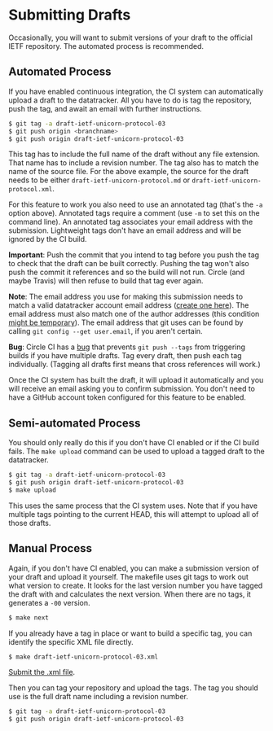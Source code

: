 # Submitting Drafts

Occasionally, you will want to submit versions of your draft to the official
IETF repository.  The automated process is recommended.


## Automated Process

If you have enabled continuous integration, the CI system can automatically
upload a draft to the datatracker.  All you have to do is tag the repository,
push the tag, and await an email with further instructions.

```sh
$ git tag -a draft-ietf-unicorn-protocol-03
$ git push origin <branchname>
$ git push origin draft-ietf-unicorn-protocol-03
```

This tag has to include the full name of the draft without any file extension.
That name has to include a revision number.  The tag also has to match the name
of the source file.  For the above example, the source for the draft needs to
be either `draft-ietf-unicorn-protocol.md` or
`draft-ietf-unicorn-protocol.xml`.

For this feature to work you also need to use an annotated tag (that's the `-a`
option above).  Annotated tags require a comment (use `-m` to set this on the
command line).  An annotated tag associates your email address with the
submission.  Lightweight tags don't have an email address and will be ignored
by the CI build.

**Important**: Push the commit that you intend to tag before you push the tag
to check that the draft can be built correctly.  Pushing the tag won't also
push the commit it references and so the build will not run. Circle (and maybe
Travis) will then refuse to build that tag ever again.

**Note**: The email address you use for making this submission needs to match a
valid datatracker account email address ([create one
here](https://datatracker.ietf.org/accounts/create/)).  The email address must
also match one of the author addresses (this condition [might be
temporary](https://trac.tools.ietf.org/tools/ietfdb/ticket/2390)).  The email
address that git uses can be found by calling `git config --get user.email`, if
you aren't certain.

**Bug**: Circle CI has a [bug](https://support.circleci.com/hc/en-us/articles/115013854347-Jobs-builds-not-triggered-when-pushing-tag)
that prevents `git push --tags` from triggering builds if you have multiple drafts.
Tag every draft, then push each tag individually.  (Tagging all drafts first means
that cross references will work.)

Once the CI system has built the draft, it will upload it automatically and you
will receive an email asking you to confirm submission.  You don't need to have
a GitHub account token configured for this feature to be enabled.


## Semi-automated Process

You should only really do this if you don't have CI enabled or if the CI build
fails.  The `make upload` command can be used to upload a tagged draft to the
datatracker.

```sh
$ git tag -a draft-ietf-unicorn-protocol-03
$ git push origin draft-ietf-unicorn-protocol-03
$ make upload
```

This uses the same process that the CI system uses.  Note that if you have
multiple tags pointing to the current HEAD, this will attempt to upload all of
those drafts.


## Manual Process

Again, if you don't have CI enabled, you can make a submission version of your
draft and upload it yourself.  The makefile uses git tags to work out what
version to create.  It looks for the last version number you have tagged the
draft with and calculates the next version.  When there are no tags, it
generates a `-00` version.

```sh
$ make next
```

If you already have a tag in place or want to build a specific tag, you can
identify the specific XML file directly.

```sh
$ make draft-ietf-unicorn-protocol-03.xml
```

[Submit the .xml file](https://datatracker.ietf.org/submit/).

Then you can tag your repository and upload the tags.  The tag you should
use is the full draft name including a revision number.

```sh
$ git tag -a draft-ietf-unicorn-protocol-03
$ git push origin draft-ietf-unicorn-protocol-03
```
